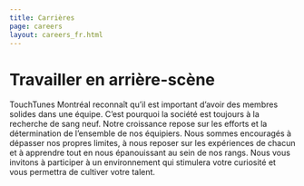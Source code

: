 ```yaml
---
title: Carrières 
page: careers
layout: careers_fr.html
---
```


# Travailler en arrière-scène

TouchTunes Montréal reconnaît qu’il est important d’avoir des membres solides dans une équipe. C’est pourquoi la société est toujours à la recherche de sang neuf. Notre croissance repose sur les efforts et la détermination de l’ensemble de nos équipiers. Nous sommes encouragés à dépasser nos propres limites, à nous reposer sur les expériences de chacun et à apprendre tout en nous épanouissant au sein de nos rangs. Nous vous invitons à participer à un environnement qui stimulera votre curiosité et vous permettra de cultiver votre talent.